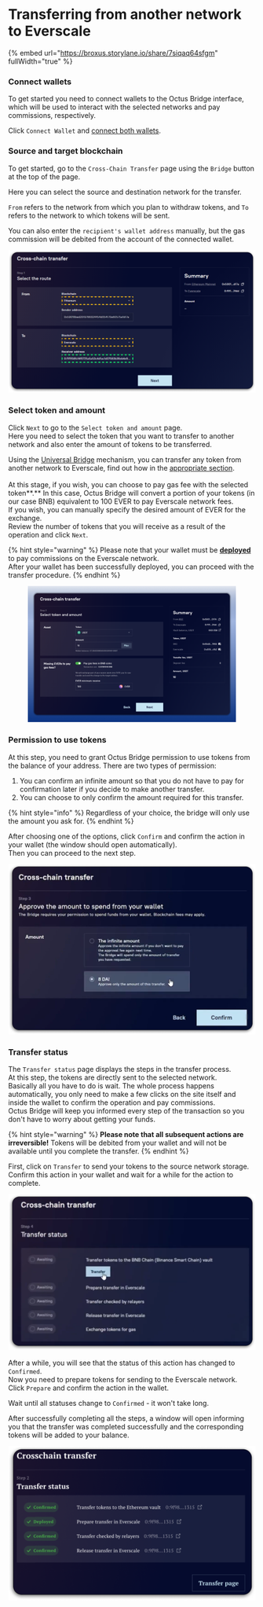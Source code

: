 # Transferring from another network to Everscale

{% embed url="https://broxus.storylane.io/share/7siqaq64sfgm" fullWidth="true" %}

### Connect wallets

To get started you need to connect wallets to the Octus Bridge interface, which will be used to interact with the selected networks and pay commissions, respectively.

Click `Connect Wallet` and [connect both wallets](../../../getting-started/how-to-connect-wallets.md#connect-wallets).

### Source and target blockchain

To get started, go to the `Cross-Chain Transfer` page using the `Bridge` button at the top of the page.

Here you can select the source and destination network for the transfer.

`From` refers to the network from which you plan to withdraw tokens, and `To` refers to the network to which tokens will be sent.

You can also enter the `recipient's wallet address` manually, but the gas commission will be debited from the account of the connected wallet.

![](<../../../../.gitbook/assets/image (5) (1).png>)

### Select token and amount

Click `Next` to go to the `Select token and amount` page.\
Here you need to select the token that you want to transfer to another network and also enter the amount of tokens to be transferred.

Using the [Universal Bridge](../../concepts/universal-bridge.md) mechanism, you can transfer any token from another network to Everscale, find out how in the [appropriate section](../../concepts/universal-bridge.md).\
\
At this stage, if you wish, you can choose to pay gas fee with the selected token**.** In this case, Octus Bridge will convert a portion of your tokens (in our case BNB) equivalent to 100 EVER to pay Everscale network fees.\
If you wish, you can manually specify the desired amount of EVER for the exchange.\
Review the number of tokens that you will receive as a result of the operation and click `Next`.

{% hint style="warning" %}
Please note that your wallet must be [**deployed** ](broken-reference)to pay commissions on the Everscale network.\
After your wallet has been successfully deployed, you can proceed with the transfer procedure.
{% endhint %}

<figure><img src="../../../../.gitbook/assets/bnb-ever.png" alt=""><figcaption></figcaption></figure>

### Permission to use tokens

At this step, you need to grant Octus Bridge permission to use tokens from the balance of your address. There are two types of permission:

1. You can confirm an infinite amount so that you do not have to pay for confirmation later if you decide to make another transfer.
2. You can choose to only confirm the amount required for this transfer.

{% hint style="info" %}
Regardless of your choice, the bridge will only use the amount you ask for.
{% endhint %}

After choosing one of the options, click `Confirm` and confirm the action in your wallet (the window should open automatically).\
Then you can proceed to the next step.

![](<../../../../.gitbook/assets/image (12).png>)

### Transfer status

The `Transfer status` page displays the steps in the transfer process.\
At this step, the tokens are directly sent to the selected network.\
Basically all you have to do is wait. The whole process happens automatically, you only need to make a few clicks on the site itself and inside the wallet to confirm the operation and pay commissions.\
Octus Bridge will keep you informed every step of the transaction so you don't have to worry about getting your funds.

{% hint style="warning" %}
**Please note that all subsequent actions are irreversible!** Tokens will be debited from your wallet and will not be available until you complete the transfer.
{% endhint %}

First, click on `Transfer` to send your tokens to the source network storage. Confirm this action in your wallet and wait for a while for the action to complete.

![](<../../../../.gitbook/assets/image (20).png>)

After a while, you will see that the status of this action has changed to `Confirmed`.\
Now you need to prepare tokens for sending to the Everscale network.\
Click `Prepare` and confirm the action in the wallet.

Wait until all statuses change to `Confirmed` - it won't take long.

After successfully completing all the steps, a window will open informing you that the transfer was completed successfully and the corresponding tokens will be added to your balance.

![](<../../../../.gitbook/assets/image (21).png>)

